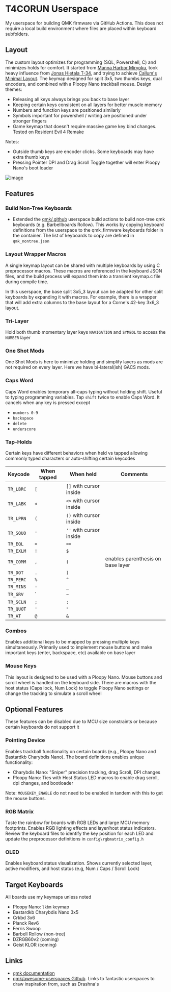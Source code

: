 # T4CORUN Userspace

My userspace for building QMK firmware via GitHub Actions. This does not require a local build environment where files are placed within keyboard subfolders.

## Layout

The custom layout optimizes for programming (SQL, Powershell, C) and minimizes holds for comfort. It started from [Manna Harbor Miryoku](https://github.com/manna-harbour/miryoku), took heavy influence from [Jonas Hietala T-34](https://www.jonashietala.se/series/t-34/), and trying to achieve [Callum's Minimal Layout](https://github.com/qmk/qmk_firmware/tree/user-keymaps-still-present/users/callum). The keymap designed for split 3x5, two thumbs keys, dual encoders, and combined with a Ploopy Nano trackball mouse. Design themes:

- Releasing all keys always brings you back to base layer
- Keeping certain keys consistent on all layers for better muscle memory
- Numbers and function keys are positioned similarly
- Symbols important for powershell / writing are positioned under stronger fingers
- Game keymap that doesn't require massive game key bind changes. Tested on Resident Evil 4 Remake

Notes:

- Outside thumb keys are encoder clicks. Some keyboards may have extra thumb keys
- Pressing Pointer DPI and Drag Scroll Toggle together will enter Ploopy Nano's boot loader

![image](my_keymap.png)

## Features

### Build Non-Tree Keyboards

- Extended the [qmk/.github](https://github.com/qmk/.github) userspace build actions to build non-tree qmk keyboards (e.g. Barbellboards Rollow). This works by copying keyboard definitions from the userspace to the qmk_firmware keyboards folder in the container. The list of keyboards to copy are defined in `qmk_nontree.json`

### Layout Wrapper Macros

A single keymap layout can be shared with multiple keyboards by using C preprocessor macros. These macros are referenced in the keyboard JSON files, and the build process will expand them into a transient keymap.c file during compile time.

In this userspace, the base split 3x5_3 layout can be adapted for other split keyboards by expanding it with macros. For example, there is a wrapper that will add extra columns to the base layout for a Corne's 42-key 3x6_3 layout.

### Tri-Layer

Hold both thumb momentary layer keys `NAVIGATION` and `SYMBOL` to access the `NUMBER` layer

### One Shot Mods

One Shot Mods is here to minimize holding and simplify layers as mods are not required on every layer. Here we have bi-lateral(ish) GACS mods.

### Caps Word

Caps Word enables temporary all-caps typing without holding shift. Useful to typing programming variables. Tap `shift`  twice to enable Caps Word. It cancels when any key is pressed except

- `numbers 0-9`
- `backspace`
- `delete`
- `underscore`

### Tap-Holds

Certain keys have different behaviors when held vs tapped allowing commonly typed characters or auto-shifting certain keycodes

| Keycode   | When tapped | When held               | Comments                          |
| --------- | ----------- | ----------------------- | --------------------------------- |
| `TR_LBRC` | `[`         | `[]` with cursor inside |                                   |
| `TR_LABK` | `<`         | `<>` with cursor inside |                                   |
| `TR_LPRN` | `(`         | `()` with cursor inside |                                   |
| `TR_SQUO` | `'`         | `''` with cursor inside |                                   |
| `TR_EQL`  | `=`         | `==`                    |                                   |
| `TR_EXLM` | `!`         | `$`                     |                                   |
| `TR_COMM` | `,`         | `(`                     | enables parenthesis on base layer |
| `TR_DOT`  | `.`         | `)`                     |                                   |
| `TR_PERC` | `%`         | `^`                     |                                   |
| `TR_MINS` | `-`         | `_`                     |                                   |
| `TR_GRV`  | `           | `~`                     |                                   |
| `TR_SCLN` | `;`         | `:`                     |                                   |
| `TR_QUOT` | `'`         | `"`                     |                                   |
| `TR_AT`   | `@`         | `&`                     |                                   |

### Combos

Enables additional keys to be mapped by pressing multiple keys simultaneously. Primarily used to implement mouse buttons and make important keys (enter, backspace, etc) available on base layer

### Mouse Keys

This layout is designed to be used with a Ploopy Nano. Mouse buttons and scroll wheel is handled on the keyboard side. There are macros with the host status (Caps lock, Num Lock) to toggle Ploopy Nano settings or change the tracking to simulate a scroll wheel

## Optional Features

These features can be disabled due to MCU size constraints or because certain keyboards do not support it

### Pointing Device

Enables trackball functionality on certain boards (e.g., Ploopy Nano and Bastardkb Charybdis Nano). The board definitions enables unique functionality:

- Charybdis Nano: "Sniper" precision tracking, drag Scroll, DPI changes
- Ploopy Nano: Ties with Host Status LED macros to enable drag scroll, dpi changes, and bootloader

Note: `MOUSEKEY_ENABLE` do not need to be enabled in tandem with this to get the mouse buttons.

### RGB Matrix

Taste the rainbow for boards with RGB LEDs and large MCU memory footprints. Enables RGB lighting effects and layer/host status indicators. Review the keyboard files to identify the key position for each LED and update the preprocessor definitions in `config\rgbmatrix_config.h`

### OLED

Enables keyboard status visualization. Shows currently selected layer, active modifiers, and host status (e.g, Num / Caps / Scroll Lock)

## Target Keyboards

All boards use my keymaps unless noted

- Ploopy Nano: `lkbm` keymap
- Bastardkb Charybdis Nano 3x5
- Crkbd 3x6
- Planck Rev6
- Ferris Swoop
- Barbell Rollow (non-tree)
- DZRGB60v2 (coming)
- Geist KLOR (coming)

## Links

- [qmk documentation](https://docs.qmk.fm/#/)
- [qmk/awesome-userspaces Github](https://github.com/qmk/awesome-userspaces?tab=readme-ov-file). Links to fantastic userspaces to draw inspiration from, such as Drashna's
